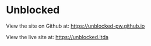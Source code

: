 # Unblocked

View the site on Github at: https://unblocked-pw.github.io

View the live site at: https://unblocked.ltda
